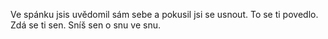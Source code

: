 Ve spánku jsis uvědomil sám sebe a pokusil jsi se usnout. To se ti povedlo. Zdá se ti sen.
Sníš sen o snu ve snu.

